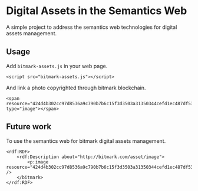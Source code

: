 # Digital Assets in the Semantics Web

A simple project to address the semantics web technologies for digital assets management.

## Usage

Add ```bitmark-assets.js``` in your web page.

```
<script src="bitmark-assets.js"></script>
```

And link a photo copyrighted through bitmark blockchain.

```
<span resource="424d4b302cc97d8536a9c790b7b6c15f3d3503a31350344cefd1ec487df53a35ccab3beb" type="image"></span>
```

## Future work

To use the semantics web for bitmark digital assets management.

```
<rdf:RDF>
	<rdf:Description about="http://bitmark.com/asset/image">
		<p:image resource="424d4b302cc97d8536a9c790b7b6c15f3d3503a31350344cefd1ec487df53a35ccab3beb" />
	</bitmark>
</rdf:RDF>
```
